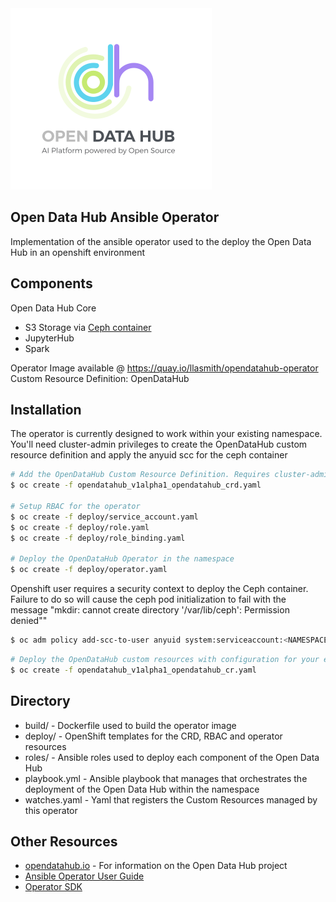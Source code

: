 <img src="datahub_color_vert-wht-bg.png" alt="Open Data Hub, an AI platform powered by Open Source" title="Open Data Hub, an AI platform powered by Open Source" />

Open Data Hub Ansible Operator
----------
Implementation of the ansible operator used to the deploy the Open Data Hub in an openshift environment

Components
----------
Open Data Hub Core
* S3 Storage via [Ceph container](http://github.com/ceph/ceph-container)
* JupyterHub 
* Spark

Operator Image available @ https://quay.io/llasmith/opendatahub-operator
Custom Resource Definition: OpenDataHub


Installation
----------
The operator is currently designed to work within your existing namespace. You'll need cluster-admin privileges to create the OpenDataHub custom resource definition and apply the anyuid scc for the ceph container
```bash
# Add the OpenDataHub Custom Resource Definition. Requires cluster-admin privileges
$ oc create -f opendatahub_v1alpha1_opendatahub_crd.yaml

# Setup RBAC for the operator
$ oc create -f deploy/service_account.yaml
$ oc create -f deploy/role.yaml
$ oc create -f deploy/role_binding.yaml

# Deploy the OpenDataHub Operator in the namespace
$ oc create -f deploy/operator.yaml
```

Openshift user requires a security context to deploy the Ceph container. Failure to do so will cause the ceph pod initialization to fail with the message "mkdir: cannot create directory '/var/lib/ceph': Permission denied""
```bash
$ oc adm policy add-scc-to-user anyuid system:serviceaccount:<NAMESPACE>:default
```

```bash
# Deploy the OpenDataHub custom resources with configuration for your environment
$ oc create -f opendatahub_v1alpha1_opendatahub_cr.yaml
```

Directory
----------
* build/ - Dockerfile used to build the operator image
* deploy/ - OpenShift templates for the CRD, RBAC and operator resources
* roles/ - Ansible roles used to deploy each component of the Open Data Hub
* playbook.yml - Ansible playbook that manages that orchestrates the deployment of the Open Data Hub within the namespace
* watches.yaml - Yaml that registers the Custom Resources managed by this operator

Other Resources
----------
- [opendatahub.io](https://opendatahub.io) - For information on the Open Data Hub project
- [Ansible Operator User Guide](https://raw.githubusercontent.com/operator-framework/operator-sdk/master/doc/ansible/user-guide.md)
- [Operator SDK](https://github.com/operator-framework/operator-sdk)

